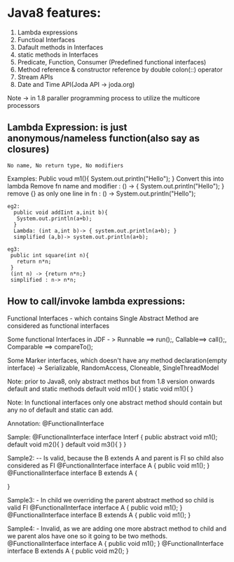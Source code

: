 # Java8 features:
  1. Lambda expressions
  2. Functioal Interfaces
  3. Dafault methods in Interfaces
  4. static methods in Interfaces
  5. Predicate, Function, Consumer (Predefined functional interfaces)
  6. Method reference & constructor reference by double colon(::) operator
  7. Stream APIs
  8. Date and Time API(Joda API -> joda.org)
  
  Note -> in 1.8 paraller programming process to utilize the multicore processors
  
  
##  Lambda Expression: is just anonymous/nameless function(also say as closures)
    No name, No return type, No modifiers
    
 Examples:
    Public voud m1(){
    System.out.println("Hello");
    }
    Convert this into lambda
    Remove fn name and modifier      : () -> {  System.out.println("Hello"); }
    remove {} as only one line in fn : () -> System.out.println("Hello"); 
    
    eg2:
      public void addIint a,init b){
       System.out.println(a+b);
      }
      Lambda: (int a,int b)-> { system.out.println(a+b); } 
      simplified (a,b)-> system.out.println(a+b);
      
    eg3:
     public int square(int n){
       return n*n;
     }
     (int n) -> {return n*n;}
     simplified : n-> n*n;
     
     
## How to call/invoke lambda expressions:

  Functional Interfaces - which contains Single Abstract Method are considered as functional interfaces
  
  Some functional Interfaces in JDF - > Runnable ==> run();, Callable==> call();, Comparable ==> compareTo();
  
  Some Marker interfaces, which doesn't have any method declaration(empty interface) ->  Serializable, RandomAccess, Cloneable, SingleThreadModel 
  
  Note: prior to Java8, only abstract methos but from 1.8 version onwards default and static methods
  default void m1(){
  }
  static void m1(){
  }
  
  Note: In functional interfaces only one abstract method should contain but any no of default and static can add.
  
  
  Annotation: 
  @FunctionalInterface
  
  Sample:
  @FunctionalInterface
  interface Interf {
    public abstract void m1();
    default void m2(){
    }
    default void m3(){
    }
  }
  
  Sample2: -- Is valid, because the B extends A and parent is FI so child also considered as FI
  @FunctionalInterface
  interface A {
    public void m1();
  }
  @FunctionalInterface
  interface B extends A {
 
  }
  
  
  Sample3: - In child we overriding the parent abstract method so child is valid FI 
  @FunctionalInterface
  interface A {
    public void m1();
  }
  @FunctionalInterface
  interface B extends A {
  public void m1();
  }
  
  Sample4: - Invalid, as we are adding one more abstract method to child and we parent alos have one so it going to be two methods. 
  @FunctionalInterface
  interface A {
    public void m1();
  }
  @FunctionalInterface
  interface B extends A {
  public void m2();
  }
  
     
     
